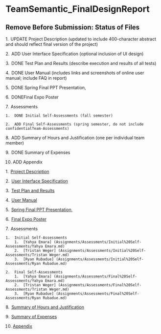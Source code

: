 # TeamSemantic_FinalDesignReport

## Remove Before Submission: Status of Files

1.  UPDATE Project Description (updated to include 400-character abstract and should reflect final version of the project)

2.  ADD User Interface Specification (optional inclusion of UI design)

3.  DONE Test Plan and Results (describe execution and results of all tests)

4.  DONE User Manual (includes links and screenshots of online user manual; include FAQ in report)

5.  DONE Spring Final PPT Presentation, 

6.  DONEFinal Expo Poster

7.  Assessments

    1.  DONE Initial Self-Assessments (fall semester)

    2.  ADD Final Self-Assessments (spring semester, do not include confidentialTeam-Assessments)

8.  ADD Summary of Hours and Justification (one per individual team member)

9.  DONE Summary of Expenses

10. ADD Appendix



1.  [Project Description](Assignments/ProjectDescription)

2.  [User Interface Specification](Assignments/UserInterfaceSpecification)

3.  [Test Plan and Results](Assignments/TestPlan%20and%20Results.pdf)

4.  [User Manual](Assignments/User%20Manual.pdf)

5.  [Spring Final PPT Presentation](Assignments/Spring%20Final%20PPT%20Presentation.pptx),

6.  [Final Expo Poster](Assignments/Final%20EXPO%20Poster.pdf)

7.  Assessments

    1.  Initial Self-Assessments
        1.  [Yahya Emara] (Assignments/Assessments/Initial%20Self-Assessments/Yahya Emara.md)
        2.  [Tristan Weger] (Assignments/Assessments/Initial%20Self-Assessments/Tristan Weger.md)
        3.  [Ryan Rubadue] (Assignments/Assessments/Initial%20Self-Assessments/Ryan Rubadue.md)

    2.  Final Self-Assessments
        1.  [Yahya Emara] (Assignments/Assessments/Final%20Self-Assessments/Yahya Emara.md)
        2.  [Tristan Weger] (Assignments/Assessments/Final%20Self-Assessments/Tristan Weger.md)
        3.  [Ryan Rubadue] (Assignments/Assessments/Final%20Self-Assessments/Ryan Rubadue.md) 

8.  [Summary of Hours and Justification](Assignments/Summary%20of%20Hours%20and%20Justification)

9.  [Summary of Expenses](Assignments/Summary%20of%20Expenses)

10. [Appendix](Assignments/Appendix)
